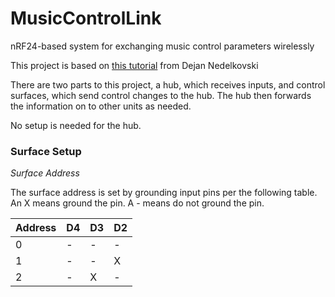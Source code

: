 # MusicControlLink
nRF24-based system for exchanging music control parameters wirelessly

This project is based on [this tutorial](http://howtomechatronics.com/tutorials/arduino/arduino-wireless-communication-nrf24l01-tutorial/) from Dejan Nedelkovski

There are two parts to this project, a hub, which receives inputs, and control surfaces, 
which send control changes to the hub.  The hub then forwards the information on to other 
units as needed.

No setup is needed for the hub.

### Surface Setup

_Surface Address_

The surface address is set by grounding input pins per the following table.  An X means ground the pin.  A - means do not ground the pin.

Address | D4 | D3 | D2
--------|----|----|---
   0    | -  | -  | -
   1    | -  | -  | X
   2    | -  | X  | -

